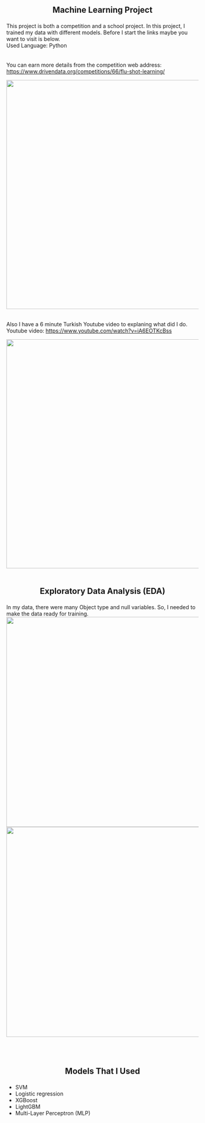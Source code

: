## <p align="center">Machine Learning Project</p> 
This project is both a competition and a school project. In this project, I trained my data with different models. Before I start the links maybe you want to visit is below.
</br>
Used Language: Python
</br></br></br>
You can earn more details from the competition web address: https://www.drivendata.org/competitions/66/flu-shot-learning/ </br> 

<a href="https://www.drivendata.org/competitions/66/flu-shot-learning/"><img src="https://user-images.githubusercontent.com/74079494/202309852-f8d9ec79-6ab9-4731-9733-1be13edc5c33.png" width="600"></a>
 </br></br>

Also I have a 6 minute Turkish Youtube video to explaning what did I do. Youtube video: https://www.youtube.com/watch?v=iA6EOTKcBss </br>

<a href="https://www.youtube.com/watch?v=iA6EOTKcBss"><img src="https://user-images.githubusercontent.com/74079494/202311644-cdc7ce54-1820-4071-9d98-1e5013d5c38e.png" width="600"></a> 
</br></br>

## <p align="center"> Exploratory Data Analysis (EDA)</p> 
In my data, there were many Object type and null variables. So, I needed to make the data ready for training. </br>
<img src="https://user-images.githubusercontent.com/74079494/202315106-ed5b2d6e-8e5d-45e3-9fc6-bd3b88dff02a.png" height="550">
<img src="https://user-images.githubusercontent.com/74079494/202316378-6d4b3d6f-dfe9-4cbf-ada8-af2a798c6691.png" height="550">





</br></br>
## <p align="center">Models That I Used</p> 
<ul> 
 <li>SVM</li>
 <li>Logistic regression</li>
 <li>XGBoost</li>
 <li>LightGBM</li>
 <li> Multi-Layer Perceptron (MLP)</li>
</ul>
 
